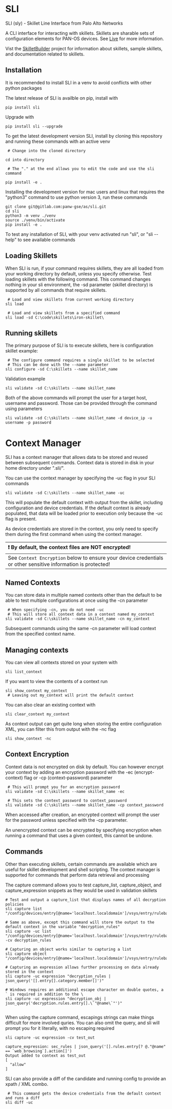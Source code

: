 # SLI

  

SLI (sly) - Skillet Line Interface from Palo Alto Networks

  

A CLI interface for interacting with skillets. Skillets are sharable sets of configuration elements for PAN-OS devices.
See [Live](https://live.paloaltonetworks.com/t5/quickplay-solutions-discussions/the-palo-alto-networks-skillet-story/m-p/308056)
for more information.

Vist the [SkilletBuilder](https://github.com/PaloAltoNetworks/SkilletBuilder) project for information about skillets, sample skillets,
and documentation related to skillets.
  

## Installation

  

It is recommended to install SLI in a venv to avoid conflicts with other python packages

  

The latest release of SLI is availble on pip, install with

```
pip install sli
```

  

Upgrade with

```
pip install sli --upgrade
```

  

To get the latest development version SLI, install by cloning this repository and running these commands with an active venv

```
 # Change into the cloned directory

cd into directory

 # The "." at the end allows you to edit the code and use the sli command

pip install -e .
```
Installing the development version for mac users and linux that requires the "python3" command to use python version 3, run these commands
```
git clone git@gitlab.com:panw-gse/as/sli.git
cd sli
python3 -m venv ./venv
source ./venv/bin/activate
pip install -e .
```
  
  To test any installation of SLI, with your venv activated run "sli", or "sli --help" to see available commands

## Loading Skillets

When SLI is run, if your command requires skillets, they are all loaded from your working directory by default, unless
you specify otherwise. Test loading skillets with the following command. This command changes nothing in your 
sli environment, the -sd parameter (skillet directory) is supported by all commands that require skillets.

```
 # Load and view skillets from current working directory
sli load

 # Load and view skillets from a specified command
sli load -sd C:\code\skillets\iron-skillet\
```

## Running skillets

The primary purpose of SLI is to execute skillets, here is configuration skillet example:
```
 # The configure command requires a single skillet to be selected
 # This can be done with the --name parameter
sli configure -sd C:\skillets --name skillet_name
```
Validation example
```
sli validate -sd C:\skillets --name skillet_name
```
Both of the above commands will prompt the user for a target host, username and password. 
Those can be provided through the command using parameters
```
sli validate -sd C:\skillets --name skillet_name -d device_ip -u username -p password
```

# Context Manager

SLI has a context manager that allows data to be stored and reused between subsequent commands. 
Context data is stored in disk in your home directory under ".sli/".

You can use the context manager by specifying the -uc flag in your SLI commands
```
sli validate -sd C:\skillets --name skillet_name -uc
```
This will populate the default context with output from the skillet, including configuration and device credentials. 
If the default context is already populated, that data will be loaded prior to execution only because the -uc flag is 
present.

As device credentials are stored in the context, you only need to specify them during the first command when using 
the context manager.

| :exclamation:  By default, the context files are NOT encrypted!   |
|:-------------------------------------------------------------------|
| See `Context Encryption` below to ensure your device credentials or other sensitive information is protected! |

## Named Contexts

You can store data in multiple named contexts other than the default to be able to test multiple configurations at 
once using the -cn parameter
```
 # When specifying -cn, you do not need -uc
 # This will store all context data in a context named my_context
sli validate -sd C:\skillets --name skillet_name -cn my_context
```
Subsequent commands using the same -cn parameter will load context from the specified context name.

## Managing contexts

You can view all contexts stored on your system with 
```
sli list_context
```
If you want to view the contents of a context run
```
sli show_context my_context
 # Leaving out my_context will print the default context
```
You can also clear an existing context with
```
sli clear_context my_context
```
As context output can get quite long when storing the entire configuration XML, you can filter this from output with the -nc flag
```
sli show_context -nc
```

## Context Encryption

Context data is not encrypted on disk by default. You can however encrypt your context by adding an encryption 
password with the -ec (encrypt-context) flag or -cp (context-password) parameter
```
 # This will prompt you for an encryption password
sli validate -sd C:\skillets --name skillet_name -ec

 # This sets the context password to context_password
sli validate -sd C:\skillets --name skillet_name -cp context_password
```
When accessed after creation, an encrypted context will prompt the user for the password unless specified with the 
-cp parameter.

An unencrypted context can be encrypted by specifying encryption when running a command that uses a given context, 
this cannot be undone.

## Commands

  Other than executing skillets, certain commands are available which are useful for skillet development and shell 
  scripting. The context manager is supported for commands that perform data retrieval and processing
  
  The capture command allows you to test capture_list, capture_object, and capture_expression snippets as they would 
  be used in validation skillets
  ```
 # Test and output a capture_list that displays names of all decryption policies
sli capture list  "/config/devices/entry[@name='localhost.localdomain']/vsys/entry/rulebase/decryption/rules/entry/@name"

 # Same as above, except this command will store the output to the default context in the variable "decryption_rules"
sli capture -uc list "/config/devices/entry[@name='localhost.localdomain']/vsys/entry/rulebase/decryption/rules/entry/@name" -cv decryption_rules

 # Capturing an object works similar to capturing a list
sli capture object "/config/devices/entry[@name='localhost.localdomain']/vsys/entry/rulebase/decryption"

 # Capturing an expression allows further processing on data already stored in the context
sli capture -uc expression "decryption_rules | json_query('[].entry[].category.member[]')"

 # Windows requires an additional escape character on double quotes, a ` is required in addition to the \
 sli capture -uc expression "decryption_obj | json_query('decryption.rules.entry[].\`"@name\`"')"


  ```
When using the capture command, escapings strings can make things difficult for more involved quries. You can also omit
the query, and sli will prompt you for it literally, with no escaping required
  ```  
sli capture -uc expression -cv test_out

capture_expression: sec_rules | json_query('[].rules.entry[? @."@name" == `web_browsing`].action[]')
Output added to context as test_out
[
    "allow"
]
  ```

SLI can also provide a diff of the candidate and running config to provide an xpath / XML combo.
```
 # This command gets the device credentials from the default context and runs a diff
sli diff -uc
```
